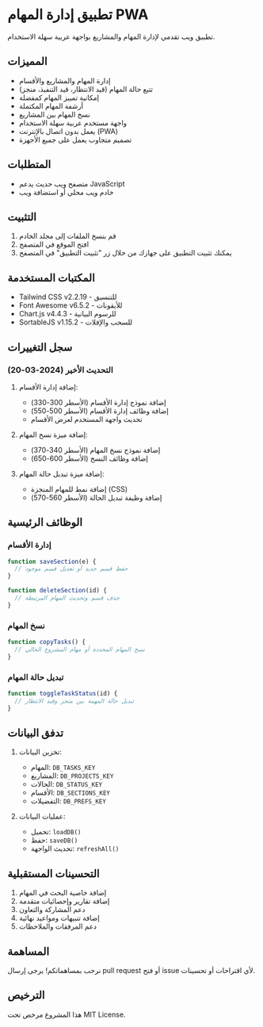 # تطبيق إدارة المهام PWA

تطبيق ويب تقدمي لإدارة المهام والمشاريع بواجهة عربية سهلة الاستخدام.

## المميزات

- إدارة المهام والمشاريع والأقسام
- تتبع حالة المهام (قيد الانتظار، قيد التنفيذ، منجز)
- إمكانية تمييز المهام كمفضلة
- أرشفة المهام المكتملة
- نسخ المهام بين المشاريع
- واجهة مستخدم عربية سهلة الاستخدام
- يعمل بدون اتصال بالإنترنت (PWA)
- تصميم متجاوب يعمل على جميع الأجهزة

## المتطلبات

- متصفح ويب حديث يدعم JavaScript
- خادم ويب محلي أو استضافة ويب

## التثبيت

1. قم بنسخ الملفات إلى مجلد الخادم
2. افتح الموقع في المتصفح
3. يمكنك تثبيت التطبيق على جهازك من خلال زر "تثبيت التطبيق" في المتصفح

## المكتبات المستخدمة

- Tailwind CSS v2.2.19 - للتنسيق
- Font Awesome v6.5.2 - للأيقونات
- Chart.js v4.4.3 - للرسوم البيانية
- SortableJS v1.15.2 - للسحب والإفلات

## سجل التغييرات

### التحديث الأخير (2024-03-20)

1. إضافة إدارة الأقسام:
   - إضافة نموذج إدارة الأقسام (الأسطر 300-330)
   - إضافة وظائف إدارة الأقسام (الأسطر 500-550)
   - تحديث واجهة المستخدم لعرض الأقسام

2. إضافة ميزة نسخ المهام:
   - إضافة نموذج نسخ المهام (الأسطر 340-370)
   - إضافة وظائف النسخ (الأسطر 600-650)

3. إضافة ميزة تبديل حالة المهام:
   - إضافة نمط للمهام المنجزة (CSS)
   - إضافة وظيفة تبديل الحالة (الأسطر 560-570)

## الوظائف الرئيسية

### إدارة الأقسام

```javascript
function saveSection(e) {
  // حفظ قسم جديد أو تعديل قسم موجود
}

function deleteSection(id) {
  // حذف قسم وتحديث المهام المرتبطة
}
```

### نسخ المهام

```javascript
function copyTasks() {
  // نسخ المهام المحددة أو مهام المشروع الحالي
}
```

### تبديل حالة المهام

```javascript
function toggleTaskStatus(id) {
  // تبديل حالة المهمة بين منجز وقيد الانتظار
}
```

## تدفق البيانات

1. تخزين البيانات:
   - المهام: `DB_TASKS_KEY`
   - المشاريع: `DB_PROJECTS_KEY`
   - الحالات: `DB_STATUS_KEY`
   - الأقسام: `DB_SECTIONS_KEY`
   - التفضيلات: `DB_PREFS_KEY`

2. عمليات البيانات:
   - تحميل: `loadDB()`
   - حفظ: `saveDB()`
   - تحديث الواجهة: `refreshAll()`

## التحسينات المستقبلية

1. إضافة خاصية البحث في المهام
2. إضافة تقارير وإحصائيات متقدمة
3. دعم المشاركة والتعاون
4. إضافة تنبيهات ومواعيد نهائية
5. دعم المرفقات والملاحظات

## المساهمة

نرحب بمساهماتكم! يرجى إرسال pull request أو فتح issue لأي اقتراحات أو تحسينات.

## الترخيص

هذا المشروع مرخص تحت MIT License.
